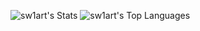 ![sw1art's Stats](https://github-readme-stats.vercel.app/api?username=sw1art&theme=tokyonight&show_icons=true&hide_border=true&count_private=true)
![sw1art's Top Languages](https://github-readme-stats.vercel.app/api/top-langs/?username=sw1art&theme=tokyonight&show_icons=true&hide_border=true&layout=compact)
